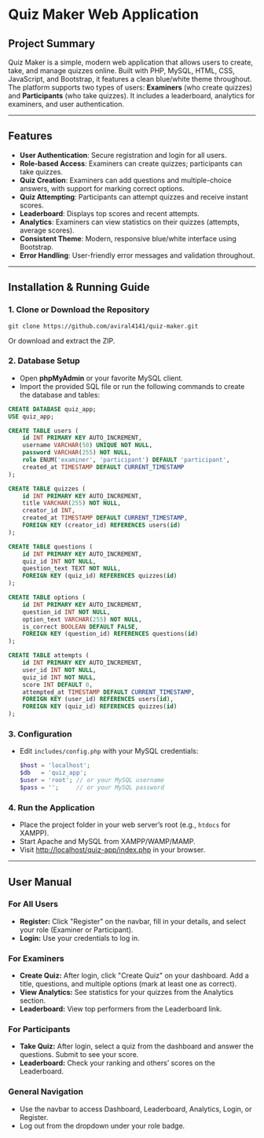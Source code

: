 
# Quiz Maker Web Application

## Project Summary

Quiz Maker is a simple, modern web application that allows users to create, take, and manage quizzes online. Built with PHP, MySQL, HTML, CSS, JavaScript, and Bootstrap, it features a clean blue/white theme throughout. The platform supports two types of users: **Examiners** (who create quizzes) and **Participants** (who take quizzes). It includes a leaderboard, analytics for examiners, and user authentication.

---

## Features

- **User Authentication**: Secure registration and login for all users.
- **Role-based Access**: Examiners can create quizzes; participants can take quizzes.
- **Quiz Creation**: Examiners can add questions and multiple-choice answers, with support for marking correct options.
- **Quiz Attempting**: Participants can attempt quizzes and receive instant scores.
- **Leaderboard**: Displays top scores and recent attempts.
- **Analytics**: Examiners can view statistics on their quizzes (attempts, average scores).
- **Consistent Theme**: Modern, responsive blue/white interface using Bootstrap.
- **Error Handling**: User-friendly error messages and validation throughout.

---

## Installation & Running Guide

### 1. **Clone or Download the Repository**

```
git clone https://github.com/aviral4141/quiz-maker.git
```
Or download and extract the ZIP.

### 2. **Database Setup**

- Open **phpMyAdmin** or your favorite MySQL client.
- Import the provided SQL file or run the following commands to create the database and tables:

```sql
CREATE DATABASE quiz_app;
USE quiz_app;

CREATE TABLE users (
    id INT PRIMARY KEY AUTO_INCREMENT,
    username VARCHAR(50) UNIQUE NOT NULL,
    password VARCHAR(255) NOT NULL,
    role ENUM('examiner', 'participant') DEFAULT 'participant',
    created_at TIMESTAMP DEFAULT CURRENT_TIMESTAMP
);

CREATE TABLE quizzes (
    id INT PRIMARY KEY AUTO_INCREMENT,
    title VARCHAR(255) NOT NULL,
    creator_id INT,
    created_at TIMESTAMP DEFAULT CURRENT_TIMESTAMP,
    FOREIGN KEY (creator_id) REFERENCES users(id)
);

CREATE TABLE questions (
    id INT PRIMARY KEY AUTO_INCREMENT,
    quiz_id INT NOT NULL,
    question_text TEXT NOT NULL,
    FOREIGN KEY (quiz_id) REFERENCES quizzes(id)
);

CREATE TABLE options (
    id INT PRIMARY KEY AUTO_INCREMENT,
    question_id INT NOT NULL,
    option_text VARCHAR(255) NOT NULL,
    is_correct BOOLEAN DEFAULT FALSE,
    FOREIGN KEY (question_id) REFERENCES questions(id)
);

CREATE TABLE attempts (
    id INT PRIMARY KEY AUTO_INCREMENT,
    user_id INT NOT NULL,
    quiz_id INT NOT NULL,
    score INT DEFAULT 0,
    attempted_at TIMESTAMP DEFAULT CURRENT_TIMESTAMP,
    FOREIGN KEY (user_id) REFERENCES users(id),
    FOREIGN KEY (quiz_id) REFERENCES quizzes(id)
);
```

### 3. **Configuration**

- Edit `includes/config.php` with your MySQL credentials:
    ```php
    $host = 'localhost';
    $db   = 'quiz_app';
    $user = 'root'; // or your MySQL username
    $pass = '';     // or your MySQL password
    ```

### 4. **Run the Application**

- Place the project folder in your web server’s root (e.g., `htdocs` for XAMPP).
- Start Apache and MySQL from XAMPP/WAMP/MAMP.
- Visit [http://localhost/quiz-app/index.php](http://localhost/quiz-app/index.php) in your browser.

---

## User Manual

### **For All Users**
- **Register:** Click "Register" on the navbar, fill in your details, and select your role (Examiner or Participant).
- **Login:** Use your credentials to log in.

### **For Examiners**
- **Create Quiz:** After login, click "Create Quiz" on your dashboard. Add a title, questions, and multiple options (mark at least one as correct).
- **View Analytics:** See statistics for your quizzes from the Analytics section.
- **Leaderboard:** View top performers from the Leaderboard link.

### **For Participants**
- **Take Quiz:** After login, select a quiz from the dashboard and answer the questions. Submit to see your score.
- **Leaderboard:** Check your ranking and others’ scores on the Leaderboard.

### **General Navigation**
- Use the navbar to access Dashboard, Leaderboard, Analytics, Login, or Register.
- Log out from the dropdown under your role badge.
